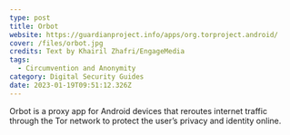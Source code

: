 ```yaml
---
type: post
title: Orbot
website: https://guardianproject.info/apps/org.torproject.android/
cover: /files/orbot.jpg
credits: Text by Khairil Zhafri/EngageMedia
tags:
  - Circumvention and Anonymity
category: Digital Security Guides
date: 2023-01-19T09:51:12.326Z
---
```

Orbot is a proxy app for Android devices that reroutes internet traffic through the Tor network to protect the user’s privacy and identity online.